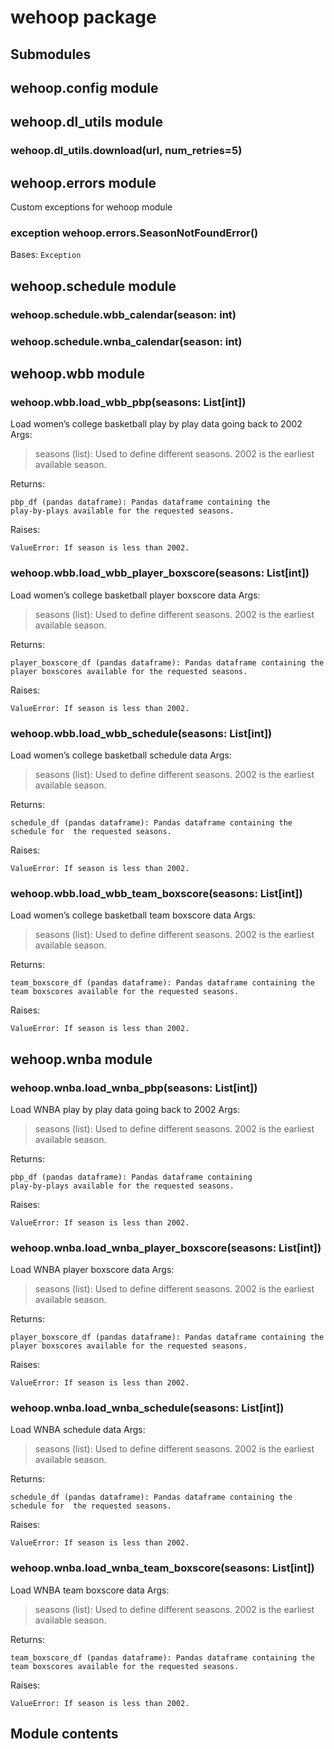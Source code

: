 # wehoop package

## Submodules

## wehoop.config module

## wehoop.dl_utils module


### wehoop.dl_utils.download(url, num_retries=5)
## wehoop.errors module

Custom exceptions for wehoop module


### exception wehoop.errors.SeasonNotFoundError()
Bases: `Exception`

## wehoop.schedule module


### wehoop.schedule.wbb_calendar(season: int)

### wehoop.schedule.wnba_calendar(season: int)

## wehoop.wbb module


### wehoop.wbb.load_wbb_pbp(seasons: List[int])
Load women’s college basketball play by play data going back to 2002
Args:

> seasons (list): Used to define different seasons. 2002 is the earliest available season.

Returns:

    pbp_df (pandas dataframe): Pandas dataframe containing the
    play-by-plays available for the requested seasons.

Raises:

    ValueError: If season is less than 2002.


### wehoop.wbb.load_wbb_player_boxscore(seasons: List[int])
Load women’s college basketball player boxscore data
Args:

> seasons (list): Used to define different seasons. 2002 is the earliest available season.

Returns:

    player_boxscore_df (pandas dataframe): Pandas dataframe containing the
    player boxscores available for the requested seasons.

Raises:

    ValueError: If season is less than 2002.


### wehoop.wbb.load_wbb_schedule(seasons: List[int])
Load women’s college basketball schedule data
Args:

> seasons (list): Used to define different seasons. 2002 is the earliest available season.

Returns:

    schedule_df (pandas dataframe): Pandas dataframe containing the
    schedule for  the requested seasons.

Raises:

    ValueError: If season is less than 2002.


### wehoop.wbb.load_wbb_team_boxscore(seasons: List[int])
Load women’s college basketball team boxscore data
Args:

> seasons (list): Used to define different seasons. 2002 is the earliest available season.

Returns:

    team_boxscore_df (pandas dataframe): Pandas dataframe containing the
    team boxscores available for the requested seasons.

Raises:

    ValueError: If season is less than 2002.

## wehoop.wnba module


### wehoop.wnba.load_wnba_pbp(seasons: List[int])
Load WNBA play by play data going back to 2002
Args:

> seasons (list): Used to define different seasons. 2002 is the earliest available season.

Returns:

    pbp_df (pandas dataframe): Pandas dataframe containing
    play-by-plays available for the requested seasons.

Raises:

    ValueError: If season is less than 2002.


### wehoop.wnba.load_wnba_player_boxscore(seasons: List[int])
Load WNBA player boxscore data
Args:

> seasons (list): Used to define different seasons. 2002 is the earliest available season.

Returns:

    player_boxscore_df (pandas dataframe): Pandas dataframe containing the
    player boxscores available for the requested seasons.

Raises:

    ValueError: If season is less than 2002.


### wehoop.wnba.load_wnba_schedule(seasons: List[int])
Load WNBA schedule data
Args:

> seasons (list): Used to define different seasons. 2002 is the earliest available season.

Returns:

    schedule_df (pandas dataframe): Pandas dataframe containing the
    schedule for  the requested seasons.

Raises:

    ValueError: If season is less than 2002.


### wehoop.wnba.load_wnba_team_boxscore(seasons: List[int])
Load WNBA team boxscore data
Args:

> seasons (list): Used to define different seasons. 2002 is the earliest available season.

Returns:

    team_boxscore_df (pandas dataframe): Pandas dataframe containing the
    team boxscores available for the requested seasons.

Raises:

    ValueError: If season is less than 2002.

## Module contents
